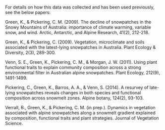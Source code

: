For details on how this data was collected and has been used previously, see the below papers:

Green, K., & Pickering, C. M. (2009). The decline of snowpatches in the Snowy Mountains of Australia: importance of climate warming, variable snow, and wind. Arctic, Antarctic, and Alpine Research, 41(2), 212-218.

Green, K., & Pickering, C. (2009). Vegetation, microclimate and soils associated with the latest-lying snowpatches in Australia. Plant Ecology & Diversity, 2(3), 289-300.

Venn, S. E., Green, K., Pickering, C. M., & Morgan, J. W. (2011). Using plant functional traits to explain community composition across a strong environmental filter in Australian alpine snowpatches. Plant Ecology, 212(9), 1491-1499.

Pickering, C., Green, K., Barros, A. A., & Venn, S. (2014). A resurvey of late-lying snowpatches reveals changes in both species and functional composition across snowmelt zones. Alpine botany, 124(2), 93-103.

Verrall, B., Green, K., & Pickering, C. M. (in prep.). Dynamics in vegetation associated with alpine snowpatches along a snowmelt gradient explained by composition, functional traits and plant strategies. Journal of Vegetation Science.
